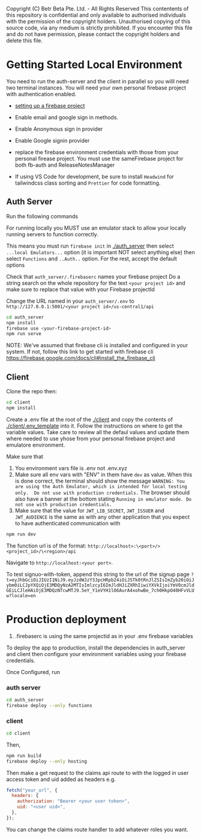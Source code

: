 Copyright (C) Betr Beta Pte. Ltd. - All Rights Reserved
This contentents of this repository is confidential and only available to authorised individuals with the
permission of the copyright holders.
Unauthorised copying of this source code, via any medium is strictly prohibited. If you encounter this file and do not have
permission, please contact the copyright holders and delete this file.


# Getting Started Local Environment 

You need to run the auth-server and the client in parallel so you willl need two terminal instances.
You will need your own personal firebase project with authentication enabled.

- [setting up a firebase project](https://docs.flutterflow.io/data-and-backend/firebase/firebase-setup)
- Enable email and google sign in methods.
- Enable Anonymous sign in provider
- Enable Google signin provider

- replace the firebase environment credentials with those from your personal firease project. You must use the sameFirebase project for both fb-auth and ReleaseNotesManager
- If using VS Code for development, be sure to install `Headwind` for tailwindcss class sorting and `Prettier` for code formatting.

## Auth Server 

Run the following commands

For running locally you MUST use an emulator stack to allow your locally running servers to function correctly.

This means you must run `firebase init` in [./auth_server](./auth_server) then select `...local Emulators...` option (it is important NOT select anything else) then select `Functions` and `..Auth..` option. For the rest, accept the default options

Check that `auth_server/.firebaserc` names your firebase project
Do a string search on the whole repository for the text `<your project id>` and make sure to replace that value with your Firebase projectId

Change the URL named in your `auth_server/.env` to `http://127.0.0.1:5001/<your project id>/us-central1/api`

```bash
cd auth_server
npm install
firebase use <your-firebase-project-id>
npm run serve
```

NOTE: We've assumed that firebase cli is installed and configured in your system. If not, follow this link to get started with firebase cli <https://firebase.google.com/docs/cli#install_the_firebase_cli>

## Client

Clone the repo then:

```bash
cd client
npm install
```

Create a .env file at the root of the [./client](./client) and copy the contents of [./client/.env_template](./client/.env_template) into it. Follow the instructions on where to get the variable values. Take care to review all the defaul values and update them where needed to use yhose from your personal firebase project and emulatore environment.

Make sure that

1. You environment vars file is .env not .env.xyz
2. Make sure all env vars with "ENV" in them have `dev` as value. When this is done correct, the terminal should show the message `WARNING: You are using the Auth Emulator, which is intended for local testing only.  Do not use with production credentials.`
   The browser should also have a banner at the bottom stating `Running in emulator mode. Do not use with production credentials.`
3. Make sure that the value for `JWT_LIB_SECRET`, `JWT_ISSUER` and `JWT_AUDIENCE` is the same as with any other application that you expect to have authenticated communication with

```bash
npm run dev
```

The function url is of the format: `http://localhost>:\<port>/><project_id>/\<region>/api`

Navigate to `http://localhost:<your port>`.

To test signuo-with-token, append this string to the url of the signup page `?t=eyJhbGciOiJIUzI1NiJ9.eyJzdWJzY3JpcHRpb24iOiJSTk0tRnJlZSIsImZyb20iOiJybm0iLCJpYXQiOjE3MDQyNzA2MTIsImlzcyI6ImJldHJiZXRhIiwiYXVkIjoiYmV0cmJldGEiLCJleHAiOjE3MDQzNTcwMTJ9.5eY_Y1eVYH1lO6AurA4xohwBe_7ch0HkpO40HFvVLUw?locale=en`

# Production deployment

1. .firebaserc is using the same projectid as in your .env firebase variables

To deploy the app to production, install the dependencies in auth_server and client then configure your environment variables using your firebase credentials.

Once Configured, run

### auth server

```bash
cd auth_server
firebase deploy --only functions
```

### client

```bash
cd client
```

Then,

```bash
npm run build
firebase deploy --only hosting
```

Then make a get request to the claims api route to with the logged in user access token and uid added as headers e.g.

```javascript
fetch("your_url", {
  headers: {
    authorization: "Bearer <your user token>",
    uid: "<user uid>",
  },
});
```

You can change the claims route handler to add whatever roles you want.
